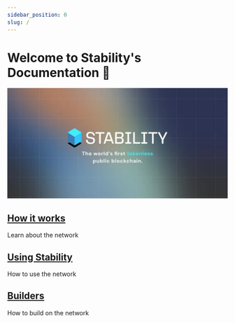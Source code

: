 ```yaml
---
sidebar_position: 0
slug: /
---
```


# Welcome to Stability's Documentation 👋

![Stability Documentation](../static/img/stability-social.jpg)

<div class="docs-card-container">
<div class="row row-cols-1 row-cols-md-3a g-4">
  <div class="col">
    <div class="card card-body h-100 d-flex flex-column" >
    <a href="/how_it_works" class="card-title card-link stretched-link"> <h2>How it works</h2></a>
    <p class="card-text">Learn about the network</p>
</div>
  </div>
  <div class="col">
    <div class="card card-body h-100 d-flex flex-column">
    <a href="/users" class="card-title card-link stretched-link"> <h2>Using Stability</h2></a>
    <p class="card-text">How to use the network</p>
</div>
</div>
  <div class="col">
    <div class="card card-body h-100 d-flex flex-column">
    <a href="/builders" class="card-title card-link stretched-link"> <h2>Builders</h2></a>
    <p class="card-text">How to build on the network</p>
</div>
</div>
</div>
</div>
